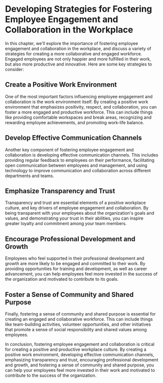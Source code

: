 Developing Strategies for Fostering Employee Engagement and Collaboration in the Workplace
===========================================================================================

In this chapter, we'll explore the importance of fostering employee engagement and collaboration in the workplace, and discuss a variety of strategies for creating a more collaborative and engaged workforce. Engaged employees are not only happier and more fulfilled in their work, but also more productive and innovative. Here are some key strategies to consider:

## Create a Positive Work Environment

One of the most important factors influencing employee engagement and collaboration is the work environment itself. By creating a positive work environment that emphasizes positivity, respect, and collaboration, you can foster a more engaged and productive workforce. This can include things like providing comfortable workspaces and break areas, recognizing and rewarding employee achievements, and promoting work-life balance.

## Develop Effective Communication Channels

Another key component of fostering employee engagement and collaboration is developing effective communication channels. This includes providing regular feedback to employees on their performance, facilitating open communication between employees and management, and using technology to improve communication and collaboration across different departments and teams.

## Emphasize Transparency and Trust

Transparency and trust are essential elements of a positive workplace culture, and key drivers of employee engagement and collaboration. By being transparent with your employees about the organization's goals and values, and demonstrating your trust in their abilities, you can inspire greater loyalty and commitment among your team members.

## Encourage Professional Development and Growth

Employees who feel supported in their professional development and growth are more likely to be engaged and committed to their work. By providing opportunities for training and development, as well as career advancement, you can help employees feel more invested in the success of the organization and motivated to contribute to its goals.

## Foster a Sense of Community and Shared Purpose

Finally, fostering a sense of community and shared purpose is essential for creating an engaged and collaborative workforce. This can include things like team-building activities, volunteer opportunities, and other initiatives that promote a sense of social responsibility and shared values among employees.

In conclusion, fostering employee engagement and collaboration is critical for creating a positive and productive workplace culture. By creating a positive work environment, developing effective communication channels, emphasizing transparency and trust, encouraging professional development and growth, and fostering a sense of community and shared purpose, you can help your employees feel more invested in their work and motivated to contribute to the success of the organization.
